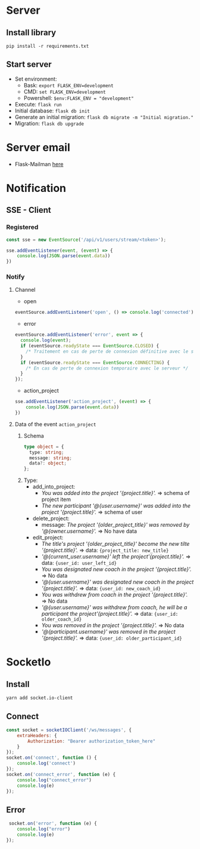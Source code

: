 # Server

## Install library

`pip install -r requirements.txt`

## Start server

- Set environment:
    - Bask: `export FLASK_ENV=development`
    - CMD: `set FLASK_ENV=development`
    - Powershell: `$env:FLASK_ENV = "development"`
- Execute: `flask run`
- Initial database: `flask db init`
- Generate an initial migration: `flask db migrate -m "Initial migration."`
- Migration: `flask db upgrade`

# Server email

- Flask-Mailman [here](https://www.waynerv.com/flask-mailman/)

# Notification

## SSE - Client

### Registered

````js
const sse = new EventSource('/api/v1/users/stream/<token>');

sse.addEventListener(event, (event) => {
    console.log(JSON.parse(event.data))
})
````

### Notify

1. Channel
    - open
    ````js
    eventSource.addEventListener('open', () => console.log('connected'));
      ````
    - error
    ````js
    eventSource.addEventListener('error', event => {
      console.log(event);
      if (eventSource.readyState === EventSource.CLOSED) {
        /* Traitement en cas de perte de connexion définitive avec le serveur */
      }
      if (eventSource.readyState === EventSource.CONNECTING) {
        /* En cas de perte de connexion temporaire avec le serveur */
      }
    });
    ````
    - action_project
    ````js
    sse.addEventListener('action_project', (event) => {
        console.log(JSON.parse(event.data))
    })
    ````

1. Data of the event `action_project`
    1. Schema
        ````typescript
        type object = {
          type: string;
          message: string;
          data?: object;
        };
        ````
    1. Type:
        - add_into_project:
            - _You was added into the project '{project.title}'._ => schema of project item
            - _The new participant '@{user.username}' was added into the project '{project.title}'._ => schema of user
        - delete_project:
            - message: _The project '{older_project_title}' was removed by '@{owner.username}'._ => No have data
        - edit_project:
            - _The title's project '{older_project_title}' become the new tilte '{project.title}'._ =>
              data: `{project_title: new_title}`
            - _'@{current_user.username}' left the project'{project.title}'._ => data: `{user_id: user_left_id}`
            - _You was designated new coach in the project '{project.title}'._ => No data
            - _'@{user.username}' was designated new coach in the project '{project.title}'._ =>
              data: `{user_id: new_coach_id}`
            - _You was withdrew from coach in the project '{project.title}'._ => No data
            - _'@{user.username}' was withdrew from coach, he will be a participant the project'{project.title}'._ =>
              data: `{user_id: older_coach_id}`
            - _You was removed in the project '{project.title}'._ => No data
            - _'@{participant.username}' was removed in the project '{project.title}'._ =>
              data: `{user_id: older_participant_id}`

# SocketIo

## Install

`yarn add socket.io-client`

## Connect

````js
const socket = socketIOClient('/ws/messages', {
    extraHeaders: {
        Authorization: "Bearer authorization_token_here"
    }
});
socket.on('connect', function () {
    console.log('connect')
});
socket.on('connect_error', function (e) {
    console.log("connect_error")
    console.log(e)
});
````

## Error

````js
 socket.on('error', function (e) {
    console.log("error")
    console.log(e)
});
````